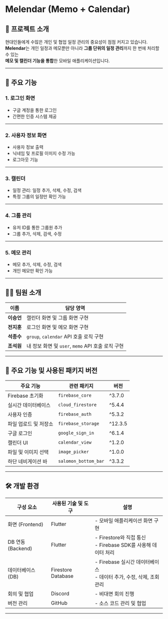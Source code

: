 # Melendar (Memo + Calendar)

## 📖 프로젝트 소개
현대인들에게 수많은 개인 및 협업 일정 관리의 중요성이 점점 커지고 있습니다.  
**Melendar**는 개인 일정과 메모뿐만 아니라 **그룹 단위의 일정 관리**까지 한 번에 처리할 수 있는  
**메모 및 캘린더 기능을 통합**한 모바일 애플리케이션입니다.

---

## 🌟 주요 기능

### 1. **로그인 화면**
- 구글 계정을 통한 로그인
- 간편한 인증 시스템 제공

---

### 2. **사용자 정보 화면**
- 사용자 정보 출력
- 닉네임 및 프로필 이미지 수정 가능
- 로그아웃 기능

---

### 3. **캘린더**
- 일정 관리: 일정 추가, 삭제, 수정, 검색
- 특정 그룹의 일정만 확인 가능

---

### 4. **그룹 관리**
- 유저 ID를 통한 그룹원 추가
- 그룹 추가, 삭제, 검색, 수정

---

### 5. **메모 관리**
- 메모 추가, 삭제, 수정, 검색
- 개인 메모만 확인 가능

---

## 🧑‍💻 팀원 소개

| 이름       | 담당 영역                                  |
|------------|------------------------------------------|
| **이승언** | 캘린더 화면 및 그룹 화면 구현               |
| **전지훈** | 로그인 화면 및 메모 화면 구현               |
| **석종수** | `group`, `calendar` API 호출 로직 구현       |
| **조석원** | 내 정보 화면 및 `user`, `memo` API 호출 로직 구현 |

---

## 🔧 주요 기능 및 사용된 패키지 버전

| 주요 기능                | 관련 패키지          | 버전     |
|-------------------------|---------------------|---------|
| Firebase 초기화      | `firebase_core`     | ^3.7.0  |
| 실시간 데이터베이스   | `cloud_firestore`    | ^5.4.4  |
| 사용자 인증          | `firebase_auth`     | ^5.3.2  |
| 파일 업로드 및 저장소 | `firebase_storage`  | ^12.3.5 |
| 구글 로그인          | `google_sign_in`    | ^6.1.4  |
| 캘린더 UI           | `calendar_view`     | ^1.2.0  |
| 파일 및 이미지 선택   | `image_picker`      | ^1.0.0  |
| 하단 네비게이션 바    | `salomon_bottom_bar`| ^3.3.2  |

---

## 🛠️ 개발 환경

| 구성 요소               | 사용된 기술 및 도구          | 설명                                     |
|-----------------------|------------------------|----------------------------------------|
| 화면 (Frontend)    | Flutter                | - 모바일 애플리케이션 화면 구현 |
| DB 연동 (Backend)  | Flutter                | - Firestore와 직접 통신<br>- Firebase SDK를 사용해 데이터 처리 |
| 데이터베이스 (DB)   | Firestore Database     | - Firebase 실시간 데이터베이스<br>- 데이터 추가, 수정, 삭제, 조회 관리 |
| 회의 및 협업        | Discord                | - 비대면 회의 진행 |
| 버전 관리          | GitHub                 | - 소스 코드 관리 및 협업 |

---
